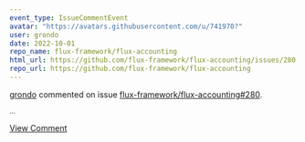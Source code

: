 ```yaml
---
event_type: IssueCommentEvent
avatar: "https://avatars.githubusercontent.com/u/741970?"
user: grondo
date: 2022-10-01
repo_name: flux-framework/flux-accounting
html_url: https://github.com/flux-framework/flux-accounting/issues/280
repo_url: https://github.com/flux-framework/flux-accounting
---
```


<a href='https://github.com/grondo' target='_blank'>grondo</a> commented on issue <a href='https://github.com/flux-framework/flux-accounting/issues/280' target='_blank'>flux-framework/flux-accounting#280</a>.

<small>...</small>

<a href='https://github.com/flux-framework/flux-accounting/issues/280' target='_blank'>View Comment</a>